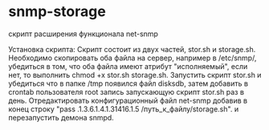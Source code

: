 # snmp-storage
скрипт расширения функционала net-snmp

Установка скрипта:
Скрипт состоит из двух частей, stor.sh и storage.sh. Необходимо скопировать оба файла на сервер, например в /etc/snmp/, убедиться в том, что оба файла имеют атрибут "исполняемый", если нет, то выполнить chmod +x stor.sh storage.sh. Запустить скрипт stor.sh и убедиться что в папке /tmp появился файл disksdb, затем добавить в crontab пользователя root запись запускающую скрипт stor.sh раз в день. Отредактировать конфигурационный файл net-snmp добавив в конец строку 
"pass .1.3.6.1.4.1.31416.1.5 /путь_к_файлу/storage.sh".
и перезапустить демона snmpd.
